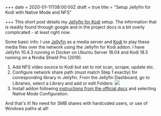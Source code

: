 +++
date = 2020-01-11T08:00:00Z
draft = true
title = "Setup Jellyfin for Kodi with Native Mode and NFS"

+++
This short post details my [Jellyfin for Kodi](https://github.com/jellyfin/jellyfin-kodi) setup. The information that is readily found through google and in the project docs is a bit overly complicated - at least right now.

Some basic info: I use [Jellyfin](https://jellyfin.org/) as a media server and [Kodi](https://kodi.tv/) to play these media files over the network using the Jellyfin for Kodi addon. I have Jellyfin 10.4.3 running in Docker on Ubuntu Server 18.04 and Kodi 18.5 running on a Nvidia Shield Pro (2019).

1. Add NFS video source to Kodi but set to not scan, scrape, update etc.
2. Configure network share path (must match Step 1 exactly) for corresponding library in Jellyfin. From the Jellyfin Dashboard, go to Libraries, select a Library and add or edit Folders: ![](https://i.imgur.com/9QtITsY.png)
3. Install addon following [instructions from the official docs](https://web.archive.org/web/20200102222926/https://jellyfin.org/docs/general/clients/installing-kodi.html) and selecting Native Mode Configuration.

And that's it! No need for SMB shares with hardcoded users, or use of Windows paths at all!